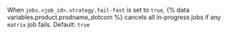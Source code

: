 When `jobs.<job_id>.strategy.fail-fast` is set to `true`, {% data variables.product.prodname_dotcom %} cancels all in-progress jobs if any `matrix` job fails. Default: `true`
